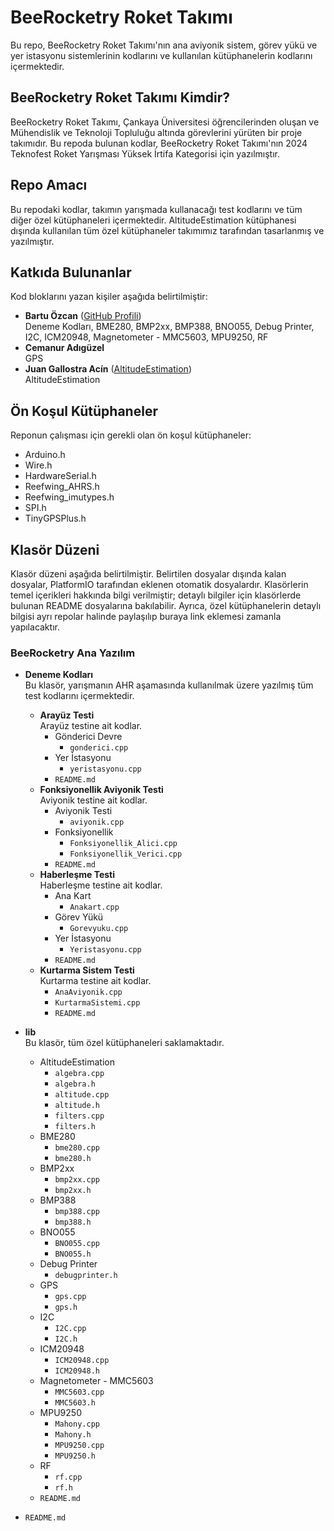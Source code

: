 # BeeRocketry Roket Takımı

Bu repo, BeeRocketry Roket Takımı'nın ana aviyonik sistem, görev yükü ve yer istasyonu sistemlerinin kodlarını ve kullanılan kütüphanelerin kodlarını içermektedir.

## BeeRocketry Roket Takımı Kimdir?
BeeRocketry Roket Takımı, Çankaya Üniversitesi öğrencilerinden oluşan ve Mühendislik ve Teknoloji Topluluğu altında görevlerini yürüten bir proje takımıdır. Bu repoda bulunan kodlar, BeeRocketry Roket Takımı'nın 2024 Teknofest Roket Yarışması Yüksek İrtifa Kategorisi için yazılmıştır.

## Repo Amacı
Bu repodaki kodlar, takımın yarışmada kullanacağı test kodlarını ve tüm diğer özel kütüphaneleri içermektedir. AltitudeEstimation kütüphanesi dışında kullanılan tüm özel kütüphaneler takımımız tarafından tasarlanmış ve yazılmıştır.

## Katkıda Bulunanlar
Kod bloklarını yazan kişiler aşağıda belirtilmiştir:

- **Bartu Özcan** ([GitHub Profili](https://github.com/baftii))  
  Deneme Kodları, BME280, BMP2xx, BMP388, BNO055, Debug Printer, I2C, ICM20948, Magnetometer - MMC5603, MPU9250, RF
- **Cemanur Adıgüzel**  
  GPS
- **Juan Gallostra Acín** ([AltitudeEstimation](https://github.com/juangallostra/AltitudeEstimation/commits?author=juangallostra))  
  AltitudeEstimation

## Ön Koşul Kütüphaneler
Reponun çalışması için gerekli olan ön koşul kütüphaneler:

- Arduino.h
- Wire.h
- HardwareSerial.h
- Reefwing_AHRS.h
- Reefwing_imutypes.h
- SPI.h
- TinyGPSPlus.h

## Klasör Düzeni
Klasör düzeni aşağıda belirtilmiştir. Belirtilen dosyalar dışında kalan dosyalar, PlatformIO tarafından eklenen otomatik dosyalardır. Klasörlerin temel içerikleri hakkında bilgi verilmiştir; detaylı bilgiler için klasörlerde bulunan README dosyalarına bakılabilir. Ayrıca, özel kütüphanelerin detaylı bilgisi ayrı repolar halinde paylaşılıp buraya link eklemesi zamanla yapılacaktır.

### BeeRocketry Ana Yazılım

- **Deneme Kodları**  
  Bu klasör, yarışmanın AHR aşamasında kullanılmak üzere yazılmış tüm test kodlarını içermektedir.
  - **Arayüz Testi**  
    Arayüz testine ait kodlar.
    - Gönderici Devre
      - `gonderici.cpp`
    - Yer İstasyonu
      - `yeristasyonu.cpp`
    - `README.md`
  - **Fonksiyonellik Aviyonik Testi**  
    Aviyonik testine ait kodlar.
    - Aviyonik Testi
      - `aviyonik.cpp`
    - Fonksiyonellik
      - `Fonksiyonellik_Alici.cpp`
      - `Fonksiyonellik_Verici.cpp`
    - `README.md`
  - **Haberleşme Testi**  
    Haberleşme testine ait kodlar.
    - Ana Kart
      - `Anakart.cpp`
    - Görev Yükü
      - `Gorevyuku.cpp`
    - Yer İstasyonu
      - `Yeristasyonu.cpp`
    - `README.md`
  - **Kurtarma Sistem Testi**  
    Kurtarma testine ait kodlar.
    - `AnaAviyonik.cpp`
    - `KurtarmaSistemi.cpp`
    - `README.md`

- **lib**  
  Bu klasör, tüm özel kütüphaneleri saklamaktadır.
  - AltitudeEstimation
    - `algebra.cpp`
    - `algebra.h`
    - `altitude.cpp`
    - `altitude.h`
    - `filters.cpp`
    - `filters.h`
  - BME280
    - `bme280.cpp`
    - `bme280.h`
  - BMP2xx
    - `bmp2xx.cpp`
    - `bmp2xx.h`
  - BMP388
    - `bmp388.cpp`
    - `bmp388.h`
  - BNO055
    - `BNO055.cpp`
    - `BNO055.h`
  - Debug Printer
    - `debugprinter.h`
  - GPS
    - `gps.cpp`
    - `gps.h`
  - I2C
    - `I2C.cpp`
    - `I2C.h`
  - ICM20948
    - `ICM20948.cpp`
    - `ICM20948.h`
  - Magnetometer - MMC5603
    - `MMC5603.cpp`
    - `MMC5603.h`
  - MPU9250
    - `Mahony.cpp`
    - `Mahony.h`
    - `MPU9250.cpp`
    - `MPU9250.h`
  - RF
    - `rf.cpp`
    - `rf.h`
  - `README.md`

- `README.md`
